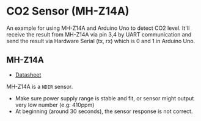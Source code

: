 # CO2 Sensor (MH-Z14A)

An example for using MH-Z14A and Arduino Uno to detect CO2 level.
It'll receive the result from MH-Z14A via pin 3,4 by UART communication and send the result via Hardware Serial (tx, rx) which is 0 and 1 in Arduino Uno.

## MH-Z14A

- [Datasheet](./mh-z14a.pdf)

MH-Z14A is a `NDIR` sensor.

* Make sure power supply range is stable and fit, or sensor might output very low number (e.g: 410ppm) 
* At beginning (around 30 seconds), the sensor response is not correct.
